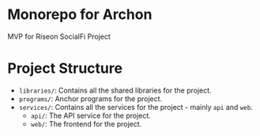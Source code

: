 # Monorepo for Archon
MVP for Riseon SocialFi Project

# Project Structure

- `libraries/`: Contains all the shared libraries for the project.
- `programs/`: Anchor programs for the project.
- `services/`: Contains all the services for the project - mainly `api` and `web`.
  * `api/`: The API service for the project.
  * `web/`: The frontend for the project.

